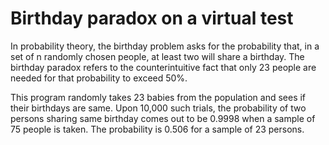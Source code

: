 # Birthday paradox on a virtual test

In probability theory, the birthday problem asks for the probability that, in a set of n randomly chosen people, at least two will share a birthday. The birthday paradox refers to the counterintuitive fact that only 23 people are needed for that probability to exceed 50%.

This program randomly takes 23 babies from the population and sees if their birthdays are same. Upon 10,000 such trials, the probability of two persons sharing same birthday comes out to be 0.9998 when a sample of 75 people is taken. The probability is 0.506 for a sample of 23 persons.
